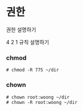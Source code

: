 # 권한
권한 설명하기

4 2 1 규칙 설명하기


### chmod

```
# chmod -R 775 ~/dir
```

### chown
```
# chown root:woong ~/dir
# chown -R root:woong ~/dir
```
